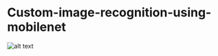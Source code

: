 # Custom-image-recognition-using-mobilenet
![alt text](/home/user/Desktop/aakash/tensorflow-for-poets-2/tf_files/friends_photos/darla/img182.jpg)
